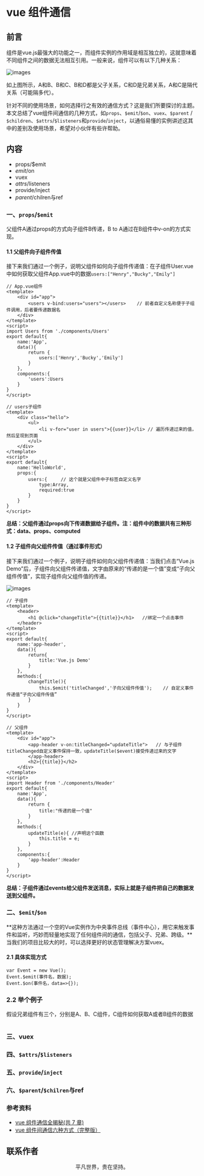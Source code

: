 # vue 组件通信

## 前言

组件是vue.js最强大的功能之一，而组件实例的作用域是相互独立的，这就意味着不同组件之间的数据无法相互引用。一般来说，组件可以有以下几种关系：

![images](vue03.png)

如上图所示，A和B、B和C、B和D都是父子关系，C和D是兄弟关系，A和C是隔代关系（可能隔多代）。

针对不同的使用场景，如何选择行之有效的通信方式？这是我们所要探讨的主题。本文总结了vue组件间通信的几种方式，如`props`、`$emit`/`$on`、`vuex`、`$parent` / `$children`、`$attrs`/`$listeners`和`provide`/`inject`，以通俗易懂的实例讲述这其中的差别及使用场景，希望对小伙伴有些许帮助。

## 内容

- props/$emit
- $emit/$on
- vuex
- $attrs/$listeners
- provide/inject
- $parent/$chilren与ref

### 一、`props`/`$emit`

父组件A通过props的方式向子组件B传递，B to A通过在B组件中v-on的方式实现。

#### 1.1 父组件向子组件传值

接下来我们通过一个例子，说明父组件如何向子组件传递值：在子组件User.vue中如何获取父组件App.vue中的数据`users:["Henry","Bucky","Emily"]`

```
// App.vue组件
<template>
    <div id="app">
        <users v-bind:users="users"></users>    // 前者自定义名称便于子组件调用，后者要传递数据名
    </div>
</template>
<script>
import Users from './components/Users'
export default{
    name:'App',
    data(){
        return {
            users:['Henry','Bucky','Emily']
        }
    },
    components:{
        'users':Users
    }
}
</script>
```

```
// users子组件
<template>
    <div class="hello">
        <ul>
            <li v-for="user in users">{{user}}</li> // 遍历传递过来的值，然后呈现到页面
        </ul>
    </div>
</template>
<script>
export default{
    name:'HelloWorld',
    props:{
        users:{     // 这个就是父组件中子标签自定义名字
            type:Array,
            required:true
        }
    }
}
</script>
```

**总结：父组件通过props向下传递数据给子组件。注：组件中的数据共有三种形式：data、props、computed**

#### 1.2 子组件向父组件传值（通过事件形式）

接下来我们通过一个例子，说明子组件如何向父组件传递值：当我们点击“Vue.js Demo”后，子组件向父组件传递值，文字由原来的“传递的是一个值”变成“子向父组件传值”，实现子组件向父组件值的传递。

![images](vue04.png)

```
// 子组件
<template>
    <header>
        <h1 @click="changeTitle">{{title}}</h1>   //绑定一个点击事件
    </header>
</template>
<script>
export default{
    name:'app-header',
    data(){
        return{
            title:'Vue.js Demo'
        }
    },
    methods:{
        changeTitle(){
            this.$emit('titleChanged','子向父组件传值');    // 自定义事件  传递值“子向父组件传值”
        }
    }
}
</script>
```

```
// 父组件
<template>
    <div id="app">
        <app-header v-on:titleChanged="updateTitle">   // 与子组件titleChanged自定义事件保持一致，updateTitle($event)接受传递过来的文字
        </app-header>
        <h2>{{title}}</h2>
    </div>
</template>
<script>
import Header from './components/Header'
export default{
    name:'App',
    data(){
        return {
            title:"传递的是一个值"
        }
    },
    methods:{
        updateTitle(e){ //声明这个函数
            this.title = e;
        }
    },
    components:{
        'app-header':Header
    }
}
</script>
```

**总结：子组件通过events给父组件发送消息，实际上就是子组件把自己的数据发送到父组件。**

### 二、`$emit`/`$on`

**这种方法通过一个空的Vue实例作为中央事件总线（事件中心），用它来触发事件和监听，巧妙而轻量地实现了任何组件间的通信，包括父子、兄弟、跨级。**当我们的项目比较大的时，可以选择更好的状态管理解决方案vuex。

#### 2.1 具体实现方式

```
var Event = new Vue();
Event.$emit(事件名，数据);
Event.$on(事件名，data=>{});
```

### 2.2 举个例子

假设兄弟组件有三个，分别是A、B、C组件，C组件如何获取A或者B组件的数据

```
```

### 三、vuex

### 四、`$attrs`/`$listeners`

### 五、`provide`/`inject`

### 六、`$parent`/`$chilren`与ref

### 参考资料

- [vue 组件通信全揭秘(共 7 章)](https://juejin.im/post/5bd97e7c6fb9a022852a71cf)
- [vue 组件间通信六种方式（完整版）](https://juejin.im/post/5cde0b43f265da03867e78d3)

## 联系作者

<div align="center">
    <p>
        平凡世界，贵在坚持。
    </p>
    <img :src="$withBase('/about/contact.png')" />
</div>
